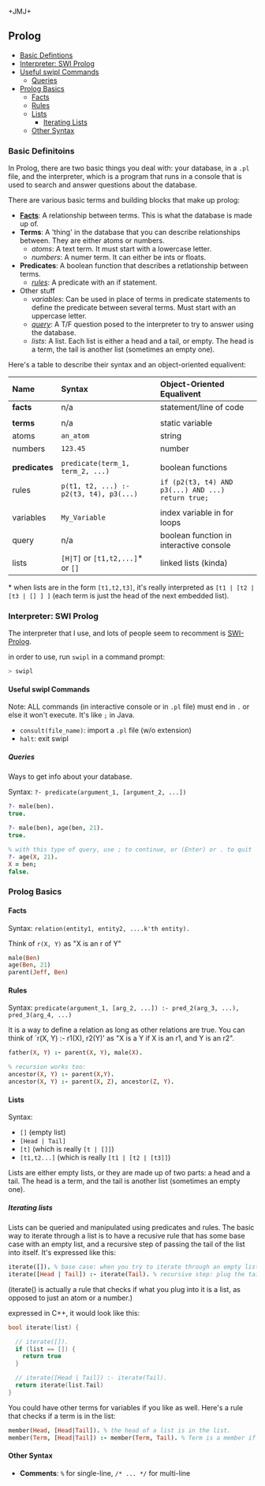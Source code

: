 +JMJ+
## Prolog

- [Basic Defintions](#basic-defintions)
- [Interpreter: SWI Prolog](#interpreter-swi-prolog)
- [Useful swipl Commands](#useful-swipl-commands)
  - [Queries](#queries)
- [Prolog Basics](#prolog-basics)
  - [Facts](#facts)
  - [Rules](#rules)
  - [Lists](#lists)
    - [Iterating Lists](#iterating-lists)
  - [Other Syntax](#other-syntax)


### Basic Definitoins

In Prolog, there are two basic things you deal with: your database, in a `.pl` file, and the interpreter, which is a program that runs in a console that is used to search and answer questions about the database.

There are various basic terms and building blocks that make up prolog:

- **[Facts](#facts)**: A relationship between terms. This is what the database is made up of.
- **Terms**: A 'thing' in the database that you can describe relationships between. They are either atoms or numbers.
  - *atoms*: 	A text term. It must start with a lowercase letter.
  - *numbers*: A numer term. It can either be ints or floats.
- **Predicates**: A boolean function that describes a retlationship between terms.
  - *[rules](#rules)*: A predicate with an if statement.
- Other stuff
  - *variables*: Can be used in place of terms in predicate statements to define the predicate between several terms. Must start with an uppercase letter.
  - *[query](#queries)*: A T/F question posed to the interpreter to try to answer using the database.
  - *lists*: A list. Each list is either a head and a tail, or empty. The head is a term, the tail is another list (sometimes an empty one).

Here's a table to describe their syntax and an object-oriented equalivent:

| Name           | Syntax                                  | Object-Oriented Equalivent                                    |
| :------------- | :-------------------------------------- | :------------------------------------------------------------ |
| **facts**      | n/a                                     | statement/line of code                                        |
|                |                                         |                                                               |
| **terms**      | n/a                                     | static variable                                               |
| atoms          | `an_atom`                               | string                                                        |
| numbers        | `123.45`                                | number                                                        |
|                |                                         |                                                               |
| **predicates** | `predicate(term_1, term_2, ...)`        | boolean functions                                             |
| rules          | `p(t1, t2, ...) :- p2(t3, t4), p3(...)` | `if (p2(t3, t4) AND p3(...) AND ...) return true;`            |
|                |                                         |                                                               |
| variables      | `My_Variable`                           | index variable in for loops                                   |
| query          | n/a                                     | boolean function in interactive console                       |
| lists          | `[H\|T]` or `[t1,t2,...]`* or `[]`      | linked lists (kinda)                                         |

\* when lists are in the form `[t1,t2,t3]`, it's really interpreted as `[t1 | [t2 | [t3 | [] ] ]` (each term is just the head of the next embedded list).

### Interpreter: SWI Prolog

The interpreter that I use, and lots of people seem to recomment is [SWI-Prolog](https://www.swi-prolog.org/Download.html).

in order to use, run `swipl` in a command prompt:<br>
```bash
> swipl
```

#### Useful swipl Commands
Note: ALL commands (in interactive console or in `.pl` file) must end in `.` or else it won't execute. It's like `;` in Java.

- `consult(file_name)`: import a `.pl` file (w/o extension)
- `halt`: exit swipl

##### Queries
Ways to get info about your database.

Syntax: `?- predicate(argument_1, [argument_2, ...])`
```prolog
?- male(ben).
true.

?- male(ben), age(ben, 21).
true.

% with this type of query, use ; to continue, or (Enter) or . to quit
?- age(X, 21).
X = ben;
false.
```


### Prolog Basics

#### Facts
Syntax: `relation(entity1, entity2, ....k'th entity).`

Think of `r(X, Y)` as "X is an r of Y"

```prolog
male(Ben)
age(Ben, 21)
parent(Jeff, Ben)
```

#### Rules
Syntax: `predicate(argument_1, [arg_2, ...]) :- pred_2(arg_3, ...), pred_3(arg_4, ...)`

It is a way to define a relation as long as other relations are true. You can think of `r(X, Y) :- r1(X), r2(Y)' as "X is a Y if X is an r1, and Y is an r2".

```prolog
father(X, Y) :- parent(X, Y), male(X).

% recursion works too:
ancestor(X, Y) :- parent(X,Y).
ancestor(X, Y) :- parent(X, Z), ancestor(Z, Y).
```

#### Lists
Syntax: 
- `[]` (empty list)
- `[Head | Tail]`
- `[t]` (which is really `[t | []]`)
- `[t1,t2...]` (which is really `[t1 | [t2 | [t3]]`)

Lists are either empty lists, or they are made up of two parts: a head and a tail. The head is a term, and the tail is another list (sometimes an empty one).

##### Iterating lists
Lists can be queried and manipulated using predicates and rules. The basic way to iterate through a list is to have a recusive rule that has some base case with an empty list, and a recursive step of passing the tail of the list into itself. It's expressed like this:
```prolog
iterate([]). % base case: when you try to iterate through an empty list, you're done. Return true.
iterate([Head | Tail]) :- iterate(Tail). % recursive step: plug the tail back into the predicate.
```
(iterate() is actually a rule that checks if what you plug into it is a list, as opposed to just an atom or a number.)

expressed in C++, it would look like this:
```cpp
bool iterate(list) {

  // iterate([]).
  if (list == []) {
    return true
  }

  // iterate([Head | Tail]) :- iterate(Tail).
  return iterate(list.Tail)
}
```

You could have other terms for variables if you like as well. Here's a rule that checks if a term is in the list:

```prolog
member(Head, [Head|Tail]). % the head of a list is in the list.
member(Term, [Head|Tail]) :- member(Term, Tail). % Term is a member if it's a member of the tail.
```

#### Other Syntax
- **Comments**: `%` for single-line, `/* ... */` for multi-line
